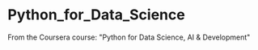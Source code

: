 # Python_for_Data_Science
From the Coursera course: "Python for Data Science, AI &amp; Development"
